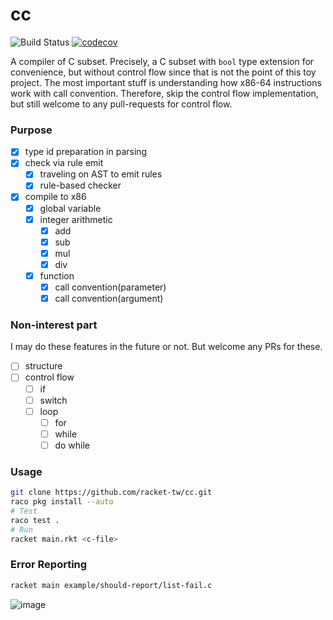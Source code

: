 # cc

![Build Status](https://github.com/dannypsnl/cc/workflows/Racket/badge.svg?branch=develop)
[![codecov](https://codecov.io/gh/racket-tw/cc/branch/develop/graph/badge.svg?token=52BW6DL7UZ)](https://codecov.io/gh/racket-tw/cc)

A compiler of C subset. Precisely, a C subset with `bool` type extension for convenience, but without control flow since that is not the point of this toy project. The most important stuff is understanding how x86-64 instructions work with call convention. Therefore, skip the control flow implementation, but still welcome to any pull-requests for control flow.

### Purpose

- [x] type id preparation in parsing
- [x] check via rule emit
  - [x] traveling on AST to emit rules
  - [x] rule-based checker
- [x] compile to x86
  - [x] global variable
  - [x] integer arithmetic
    - [x] add
    - [x] sub
    - [x] mul
    - [x] div
  - [x] function
    - [x] call convention(parameter)
    - [x] call convention(argument)

### Non-interest part

I may do these features in the future or not. But welcome any PRs for these.

- [ ] structure
- [ ] control flow
  - [ ] if
  - [ ] switch
  - [ ] loop
    - [ ] for
    - [ ] while
    - [ ] do while

### Usage

```sh
git clone https://github.com/racket-tw/cc.git
raco pkg install --auto
# Test
raco test .
# Run
racket main.rkt <c-file>
```

### Error Reporting

```sh
racket main example/should-report/list-fail.c
```

![image](https://user-images.githubusercontent.com/22004511/102698284-2db04400-4277-11eb-93d8-8bf9c4f4dc5a.png)
